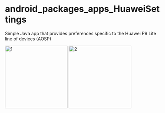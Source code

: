 # android_packages_apps_HuaweiSettings
Simple Java app that provides preferences specific to the Huawei P9 Lite line of devices (AOSP)

<img width="200" alt="1" src="https://i.imgur.com/eG4HfYG.png">    <img width="200" alt="2" src="https://i.imgur.com/E6XigpO.png">

